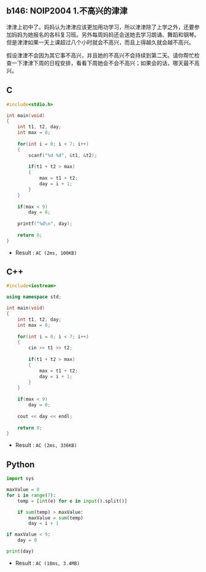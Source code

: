 ## b146: NOIP2004 1.不高兴的津津
津津上初中了。妈妈认为津津应该更加用功学习，所以津津除了上学之外，还要参加妈妈为她报名的各科复习班。另外每周妈妈还会送她去学习朗诵、舞蹈和钢琴。但是津津如果一天上课超过八个小时就会不高兴，而且上得越久就会越不高兴。

假设津津不会因为其它事不高兴，并且她的不高兴不会持续到第二天。请你帮忙检查一下津津下周的日程安排，看看下周她会不会不高兴；如果会的话，哪天最不高兴。

## C
```C
#include<stdio.h>

int main(void)
{
	int t1, t2, day;
	int max = 0;
	
	for(int i = 0; i < 7; i++)
	{
		scanf("%d %d", &t1, &t2);
		
		if(t1 + t2 > max)
		{
			max = t1 + t2;
			day = i + 1;
		}
	}
	
	if(max < 9)
		day = 0;
	
	printf("%d\n", day);
	
	return 0;
} 
```
 * Result : `AC (2ms, 100KB)`

## C++
```C++
#include<iostream>

using namespace std;

int main(void)
{
	int t1, t2, day;
	int max = 0;
	
	for(int i = 0; i < 7; i++)
	{
		cin >> t1 >> t2;
		
		if(t1 + t2 > max)
		{
			max = t1 + t2;
			day = i + 1;
		}
	}
	
	if(max < 9)
		day = 0;
	
	cout << day << endl;
	
	return 0;
} 
```
 * Result : `AC (2ms, 336KB)`

## Python
```python
import sys

maxValue = 0
for i in range(7):
    temp = [int(e) for e in input().split()]

    if sum(temp) > maxValue:
        maxValue = sum(temp)
        day = i + 1

if maxValue < 9:
    day = 0

print(day)
```
 * Result : `AC (18ms, 3.4MB)`
